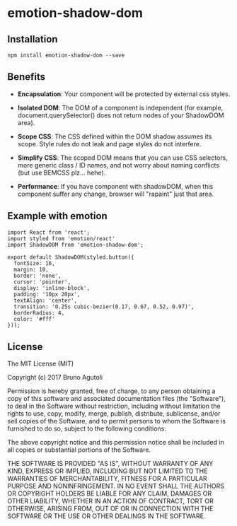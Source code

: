 emotion-shadow-dom
=====================

## Installation

`npm install emotion-shadow-dom --save`

## Benefits

* **Encapsulation**: Your component will be protected by external css styles.

* **Isolated DOM**: The DOM of a component is independent (for example, document.querySelector() does not return nodes of your ShadowDOM area).

* **Scope CSS**: The CSS defined within the DOM shadow assumes its scope. Style rules do not leak and page styles do not interfere.

* **Simplify CSS**: The scoped DOM means that you can use CSS selectors, more generic class / ID names, and not worry about naming conflicts (but use BEMCSS plz... hehe).

* **Performance**: If you have  component with shadowDOM, when this component suffer any change, browser will "rapaint" just that area.

## Example with emotion
    import React from 'react';
    import styled from 'emotion/react'
    import ShadowDOM from 'emotion-shadow-dom';

    export default ShadowDOM(styled.button({
      fontSize: 16,
      margin: 10,
      border: 'none',
      cursor: 'pointer',
      display: 'inline-block',
      padding: '10px 20px',
      textAlign: 'center',
      transition: '0.25s cubic-bezier(0.17, 0.67, 0.52, 0.97)',
      borderRadius: 4,
      color: '#fff'
    }));

## License

The MIT License (MIT)

Copyright (c) 2017 Bruno Agutoli

Permission is hereby granted, free of charge, to any person obtaining a copy
of this software and associated documentation files (the "Software"), to deal
in the Software without restriction, including without limitation the rights
to use, copy, modify, merge, publish, distribute, sublicense, and/or sell
copies of the Software, and to permit persons to whom the Software is
furnished to do so, subject to the following conditions:

The above copyright notice and this permission notice shall be included in all
copies or substantial portions of the Software.

THE SOFTWARE IS PROVIDED "AS IS", WITHOUT WARRANTY OF ANY KIND, EXPRESS OR
IMPLIED, INCLUDING BUT NOT LIMITED TO THE WARRANTIES OF MERCHANTABILITY,
FITNESS FOR A PARTICULAR PURPOSE AND NONINFRINGEMENT. IN NO EVENT SHALL THE
AUTHORS OR COPYRIGHT HOLDERS BE LIABLE FOR ANY CLAIM, DAMAGES OR OTHER
LIABILITY, WHETHER IN AN ACTION OF CONTRACT, TORT OR OTHERWISE, ARISING FROM,
OUT OF OR IN CONNECTION WITH THE SOFTWARE OR THE USE OR OTHER DEALINGS IN THE
SOFTWARE.
